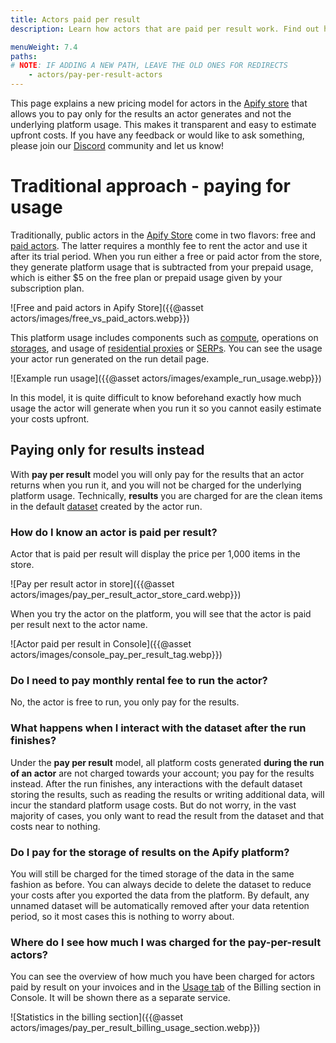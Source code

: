 ```yaml
---
title: Actors paid per result
description: Learn how actors that are paid per result work. Find out how this differ from the traditional "pay for usage" model and how this benefits you.

menuWeight: 7.4
paths:
# NOTE: IF ADDING A NEW PATH, LEAVE THE OLD ONES FOR REDIRECTS
    - actors/pay-per-result-actors
---
```


This page explains a new pricing model for actors in the [Apify store](https://apify.com/store) that allows you to pay only for the results an actor generates and not the underlying platform usage. This makes it transparent and easy to estimate upfront costs. If you have any feedback or would like to ask something, please join our [Discord](https://discord.gg/qkMS6pU4cF) community and let us know!

# Traditional approach - paying for usage

Traditionally, public actors in the [Apify Store](https://apify.com/store) come in two flavors: free and [paid actors](https://docs.apify.com/platform/actors/paid-actors). The latter requires a monthly fee to rent the actor and use it after its trial period. When you run either a free or paid actor from the store, they generate platform usage that is subtracted from your prepaid usage, which is either $5 on the free plan or prepaid usage given by your subscription plan.

![Free and paid actors in Apify Store]({{@asset actors/images/free_vs_paid_actors.webp}})

This platform usage includes components such as [compute](https://docs.apify.com/platform/actors/running/compute-units), operations on [storages](https://docs.apify.com/platform/storage), and usage of [residential proxies](https://docs.apify.com/platform/proxy/residential-proxy) or [SERPs](<https://docs.apify.com/platform/proxy/google-serp-proxy>). You can see the usage your actor run generated on the run detail page.

![Example run usage]({{@asset actors/images/example_run_usage.webp}})

In this model, it is quite difficult to know beforehand exactly how much usage the actor will generate when you run it so you cannot easily estimate your costs upfront.

## Paying only for results instead

With **pay per result** model you will only pay for the results that an actor returns when you run it, and you will not be charged for the underlying platform usage. Technically, **results** you are charged for are the clean items in the default [dataset](https://docs.apify.com/platform/storage/dataset) created by the actor run.

<!-- TODO - add a bit about the ability to set the maximum limits actor should return -->

### How do I know an actor is paid per result?
Actor that is paid per result will display the price per 1,000 items in the store.

![Pay per result actor in store]({{@asset actors/images/pay_per_result_actor_store_card.webp}})

When you try the actor on the platform, you will see that the actor is paid per result next to the actor name.

![Actor paid per result in Console]({{@asset actors/images/console_pay_per_result_tag.webp}})

### Do I need to pay monthly rental fee to run the actor?
No, the actor is free to run, you only pay for the results.

### What happens when I interact with the dataset after the run finishes?
Under the **pay per result** model, all platform costs generated **during the run of an actor** are not charged towards your account; you pay for the results instead. After the run finishes, any interactions with the default dataset storing the results, such as reading the results or writing additional data, will incur the standard platform usage costs. But do not worry, in the vast majority of cases, you only want to read the result from the dataset and that costs near to nothing.

### Do I pay for the storage of results on the Apify platform?
You will still be charged for the timed storage of the data in the same fashion as before. You can always decide to delete the dataset to reduce your costs after you exported the data from the platform. By default, any unnamed dataset will be automatically removed after your data retention period, so it most cases this is nothing to worry about.

### Where do I see how much I was charged for the pay-per-result actors?
You can see the overview of how much you have been charged for actors paid by result on your invoices and in the [Usage tab](https://console.apify.com/billing) of the Billing section in Console. It will be shown there as a separate service.

![Statistics in the billing section]({{@asset actors/images/pay_per_result_billing_usage_section.webp}})

<!-- TODO - add info about where to see this at per-actor level -->
<!-- TODO - add info about how to see this on run detail -->


